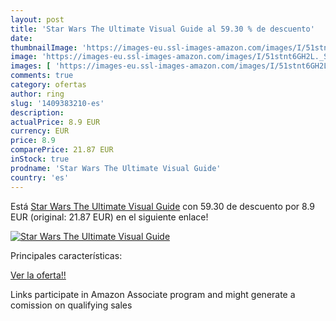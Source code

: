 ```yaml
---
layout: post
title: 'Star Wars The Ultimate Visual Guide al 59.30 % de descuento'
date: 
thumbnailImage: 'https://images-eu.ssl-images-amazon.com/images/I/51stnt6GH2L._SL200_.jpg'
image: 'https://images-eu.ssl-images-amazon.com/images/I/51stnt6GH2L._SL200_.jpg'
images: [ 'https://images-eu.ssl-images-amazon.com/images/I/51stnt6GH2L._SL200_.jpg' ]
comments: true
category: ofertas
author: ring
slug: '1409383210-es'
description:
actualPrice: 8.9 EUR
currency: EUR
price: 8.9
comparePrice: 21.87 EUR
inStock: true
prodname: 'Star Wars The Ultimate Visual Guide'
country: 'es'
---
```


Está [Star Wars The Ultimate Visual Guide](https://www.amazon.es/dp/1409383210/?tag=tolees-21) con 59.30 de descuento por 8.9 EUR (original: 21.87 EUR) en el siguiente enlace!

[![Star Wars The Ultimate Visual Guide](https://images-eu.ssl-images-amazon.com/images/I/51stnt6GH2L._SL200_.jpg)](https://www.amazon.es/dp/1409383210/?tag=tolees-21)

Principales características:


[Ver la oferta!!](https://www.amazon.es/dp/1409383210/?tag=tolees-21)

Links participate in Amazon Associate program and might generate a comission on qualifying sales


